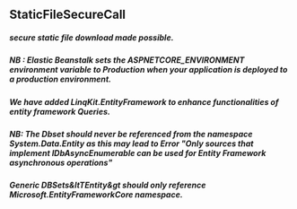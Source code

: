 ## StaticFileSecureCall
##### secure static file download made possible.
##### NB : Elastic Beanstalk sets the ASPNETCORE_ENVIRONMENT environment variable to Production when your application is deployed to a production environment.
##### We have added LinqKit.EntityFramework to enhance functionalities of entity framework Queries.
##### NB: The Dbset should never be referenced from the namespace System.Data.Entity as this may lead to Error "Only sources that implement IDbAsyncEnumerable can be used for Entity Framework asynchronous operations"
##### Generic DBSets&ltTEntity&gt should only reference Microsoft.EntityFrameworkCore namespace.
